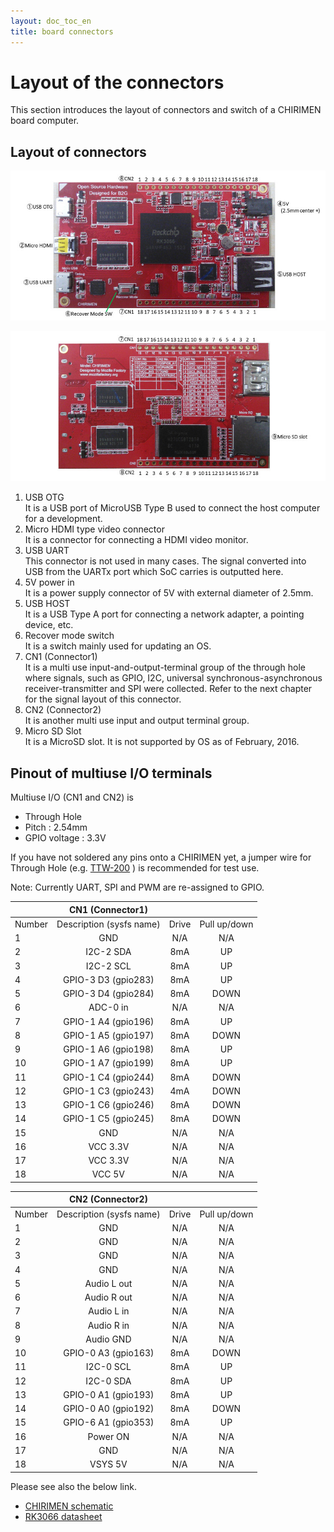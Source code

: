 ```yaml
---
layout: doc_toc_en
title: board connectors
---
```

# Layout of the connectors
This section introduces the layout of connectors and  switch of a CHIRIMEN board computer. 

## Layout of connectors

![chirimen_board_front](../images/chirimen_board_front.jpg) 

![chirimen_board_back](../images/chirimen_board_back.jpg) 

1. USB OTG  
It is a USB port of MicroUSB Type B used to connect the host computer for a development.
1. Micro HDMI type video connector  
It is a connector for connecting a HDMI video monitor.
1. USB UART  
This connector is not used in many cases. The signal converted into USB from the UARTx port which SoC carries is outputted here.
1. 5V power in  
It is a power supply connector of 5V with external diameter of 2.5mm.
1. USB HOST  
It is a USB Type A port for connecting a network adapter, a pointing device, etc.
1. Recover mode switch  
It is a switch mainly used for updating an OS.
1. CN1 (Connector1)  
It is a multi use input-and-output-terminal group of the through hole where signals, such as GPIO, I2C, universal synchronous-asynchronous receiver-transmitter and SPI were collected. Refer to the next chapter for the signal layout of this connector.
1. CN2  (Connector2)  
It is another multi use input and output terminal group.
1. Micro SD Slot  
It is a MicroSD slot. It is not supported by OS as of February, 2016.

## Pinout of multiuse I/O terminals
Multiuse I/O (CN1 and CN2) is 
- Through Hole
- Pitch : 2.54mm
- GPIO voltage : 3.3V

If you have not soldered any pins onto a CHIRIMEN yet, a jumper wire for Through Hole (e.g. [TTW-200](https://www.amazon.co.jp/%E3%82%B5%E3%83%B3%E3%83%8F%E3%83%A4%E3%83%88-TTW-200-%E3%82%B9%E3%83%AB%E3%83%9B%E3%83%BC%E3%83%AB%E7%94%A8%E3%83%86%E3%82%B9%E3%83%88%E3%83%AF%E3%82%A4%E3%83%A4/dp/B00J7LFHVU) ) is recommended for test use.

Note: Currently UART, SPI and PWM are re-assigned to GPIO.

||CN1 (Connector1)|||
|------------|:--:|:----------------:|:----------------:|
|Number|Description (sysfs name)|Drive|Pull up/down|
|1|GND|N/A|N/A|
|2|I2C-2 SDA|8mA|UP|
|3|I2C-2 SCL|8mA|UP|
|4|GPIO-3 D3 (gpio283)|8mA|UP|
|5|GPIO-3 D4 (gpio284)|8mA|DOWN|
|6|ADC-0 in|N/A|N/A|
|7|GPIO-1 A4 (gpio196)|8mA|UP|
|8|GPIO-1 A5 (gpio197)|8mA|DOWN|
|9|GPIO-1 A6 (gpio198)|8mA|UP|
|10|GPIO-1 A7 (gpio199)|8mA|UP|
|11|GPIO-1 C4 (gpio244)|8mA|DOWN|
|12|GPIO-1 C3 (gpio243)|4mA|DOWN|
|13|GPIO-1 C6 (gpio246)|8mA|DOWN|
|14|GPIO-1 C5 (gpio245)|8mA|DOWN|
|15|GND|N/A|N/A|
|16|VCC 3.3V|N/A|N/A|
|17|VCC 3.3V|N/A|N/A|
|18|VCC 5V|N/A|N/A|

||CN2 (Connector2)|||
|------------|:--:|:--:|:----------------:|
|Number|Description (sysfs name)|Drive|Pull up/down|
|1|GND|N/A|N/A|
|2|GND|N/A|N/A|
|3|GND|N/A|N/A|
|4|GND|N/A|N/A|
|5|Audio L out|N/A|N/A|
|6|Audio R out|N/A|N/A|
|7|Audio L in|N/A|N/A|
|8|Audio R in|N/A|N/A|
|9|Audio GND|N/A|N/A|
|10|GPIO-0 A3 (gpio163)|8mA|DOWN|
|11|I2C-0 SCL|8mA|UP|
|12|I2C-0 SDA|8mA|UP|
|13|GPIO-0 A1 (gpio193)|8mA|UP|
|14|GPIO-0 A0 (gpio192)|8mA|DOWN|
|15|GPIO-6 A1 (gpio353)|8mA|UP|
|16|Power ON|N/A|N/A|
|17|GND|N/A|N/A|
|18|VSYS 5V|N/A|N/A|

Please see also the below link.
- [CHIRIMEN schematic](https://github.com/chirimen-oh/release/blob/master/hardware/CMN2015-1_schematic.pdf)
- [RK3066 datasheet](http://rockchip.fr/RK3066%20datasheet%20V1.0.pdf)


<!-- (ORIGINAL) 
||CN1 (Connector1)| |CN2 (Connector2)|
|------------|:--:|:----------:|:----------------:|
|Number|Description| |Description
|1|GND| |GND|
|2|I2C-2 SDA| |GND|
|3|I2C-2 SCL| |GND|
|4|UART-3 RX| |GND|
|5|UART-3 TX| |Audio L out|
|6|ADC-0 in| |Audio R out|
|7|SPI-0 CS| |Audio L in|
|8|SPI-0 CLK| |Audio R in|
|9|SPI-0 RX| |Audio GND|
|10|SPI-0 TX| |PWM-0|
|11|SPI-1 CS| |I2C-0 SCL|
|12|SPI-1 CLK| |I2C-0 SDA|
|13|SPI-1 RX| |UART-0 TX|
|14|SPI-1 TX| |UART-0 RX|
|15|GND| |GPIO-6 A1|
|16|VCC 3.3V| |Power ON|
|17|VCC 3.3V| |GND|
|18|VCC 5V| |VSYS 5V|
-->
